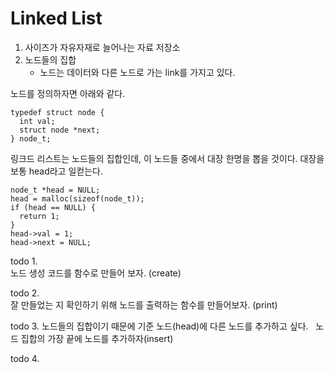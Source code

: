 # Linked List

1. 사이즈가 자유자재로 늘어나는 자료 저장소
2. 노드들의 집합
    * 노드는 데이터와 다른 노드로 가는 link를 가지고 있다.

노드를 정의하자면 아래와 같다.  
```
typedef struct node {
  int val;
  struct node *next;
} node_t;
```
링크드 리스트는 노드들의 집합인데, 이 노드들 중에서 대장 한명을 뽑을 것이다.
대장을 보통 head라고 일컫는다.
```
node_t *head = NULL;
head = malloc(sizeof(node_t));
if (head == NULL) {
  return 1;
}
head->val = 1;
head->next = NULL;
```
todo 1.  
노드 생성 코드를 함수로 만들어 보자. (create)  

todo 2.  
잘 만들었는 지 확인하기 위해 노드를 출력하는 함수를 만들어보자. (print)

todo 3.
노드들의 집합이기 때문에 기준 노드(head)에 다른 노드를 추가하고 싶다.  
노드 집합의 가장 끝에 노드를 추가하자(insert)

todo 4.






